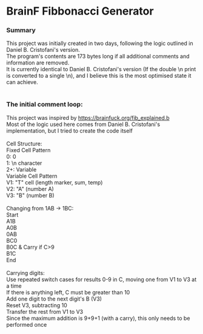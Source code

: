 # BrainF Fibbonacci Generator
### Summary<br>
This project was initially created in two days, following the logic outlined in Daniel B. Cristofani's version.<br>
The program's contents are 173 bytes long if all additional comments and information are removed.<br>
It is currently identical to Daniel B. Cristofani's version (If the double \n print is converted to a single \n), and I believe this is the most optimised state it can achieve.<br>
<br>
### The initial comment loop:<br>
This project was inspired by https://brainfuck.org/fib_explained.b<br>
Most of the logic used here comes from Daniel B. Cristofani's implementation, but I tried to create the code itself<br>
<br>
Cell Structure:<br>
Fixed Cell Pattern<br>
0: 0<br>
1: \n character<br>
2+: Variable<br>
Variable Cell Pattern<br>
V1: "T" cell (length marker, sum, temp)<br>
V2: "A" (number A)<br>
V3: "B" (number B)<br>
<br>
Changing from 1AB -> 1BC:<br>
Start<br>
A1B<br>
A0B<br>
0AB<br>
BC0<br>
B0C & Carry if C>9<br>
B1C<br>
End<br>
<br>
Carrying digits:<br>
Use repeated switch cases for results 0-9 in C, moving one from V1 to V3 at a time<br>
If there is anything left, C must be greater than 10<br>
Add one digit to the next digit's B (V3)<br>
Reset V3, subtracting 10<br>
Transfer the rest from V1 to V3<br>
Since the maximum addition is 9+9+1 (with a carry), this only needs to be performed once<br>
